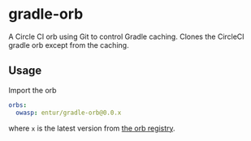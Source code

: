 
# gradle-orb
A Circle CI orb using Git to control Gradle caching.  Clones the CircleCI gradle orb except from the caching.

## Usage
Import the orb

```yaml
orbs:
  owasp: entur/gradle-orb@0.0.x
```

where `x` is the latest version from [the orb registry](https://circleci.com/orbs/registry/orb/entur/gradle-orb).


